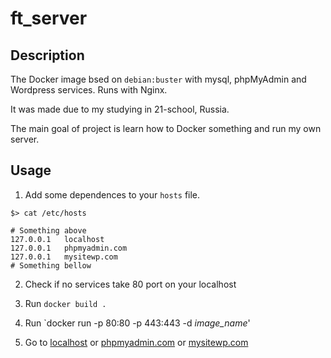 # ft_server

## Description

The Docker image bsed on `debian:buster` with mysql, phpMyAdmin and Wordpress services. Runs with Nginx.

It was made due to my studying in 21-school, Russia.

The main goal of project is learn how to Docker something and run my own server.

## Usage

1. Add some dependences to your `hosts` file.
```
$> cat /etc/hosts

# Something above 
127.0.0.1	localhost
127.0.0.1	phpmyadmin.com
127.0.0.1	mysitewp.com
# Something bellow
```

2. Check if no services take 80 port on your localhost

3. Run `docker build .`

4. Run `docker run -p 80:80 -p 443:443 -d _image_name_'

5. Go to [localhost](localhost "Container localhost site") or [phpmyadmin.com](phpmyadmin.com "Container phpMyAdmin site") or [mysitewp.com](mysitewp.com "Container wordpress site")
